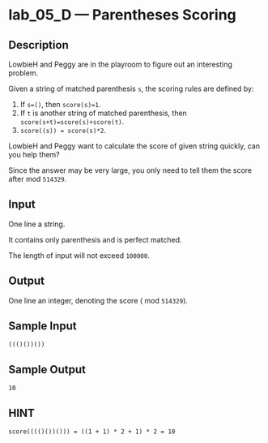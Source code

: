 # lab_05_D — Parentheses Scoring

## Description

LowbieH and Peggy are in the playroom to figure out an interesting problem.

Given a string of matched parenthesis `s`, the scoring rules are defined by:
1. If `s=()`, then `score(s)=1`.
2. If `t` is another string of matched parenthesis, then `score(s+t)=score(s)+score(t)`.
3. `score((s)) = score(s)*2`.

LowbieH and Peggy want to calculate the score of given string quickly, can you help them?

Since the answer may be very large, you only need to tell them the score after mod `514329`.

## Input

One line a string.

It contains only parenthesis and is perfect matched.

The length of input will not exceed `100000`.

## Output

One line an integer, denoting the score ( mod `514329`).

## Sample Input

```log
((()())())
```

## Sample Output

```log
10
```

## HINT

`score(((()())())) = ((1 + 1) * 2 + 1) * 2 = 10`

